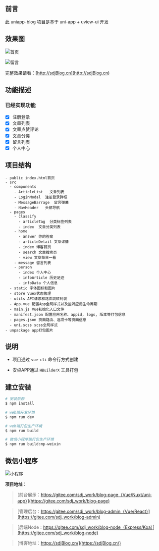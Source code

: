 ## 前言

此 uniapp-blog 项目是基于 uni-app + uview-ui 开发

## 效果图

![首页](https://s3.ax1x.com/2021/03/18/6gU0fJ.png)  

![留言](https://s3.ax1x.com/2021/03/18/6gUDp9.png)

完整效果请看：[http://sdjBlog.cn](http://sdjBlog.cn)

## 功能描述

### 已经实现功能

- [x] 注册登录
- [x] 文章列表
- [x] 文章点赞评论
- [x] 文章分类
- [x] 留言列表
- [x] 个人中心

## 项目结构

```
- public index.html首页
- src
  - components
    - ArticleList   文章列表
    - LoginModal  注册登录弹框
    - MessageBarrage  留言弹幕
    - NavHeader   头部导航
  - pages
    - classify   
      - articleTag  分类标签列表
      - index  文章分类列表
    - home
      - answer 你的答案
      - articleDetail 文章详情
      - index 博客首页
      - search 文章搜索页
      - view 文章每日一看
    - message 留言列表
    - person
      - index 个人中心
      - infoArticle 历史足迹
      - infoData 个人信息
  - static 字体图标和图片
  - store Vuex状态管理
  - utils API请求和路由跳转封装
  - App.vue 配置App全局样式以及监听应用生命周期
  - main.js Vue初始化入口文件
  - manifest.json 配置应用名称、appid, logo, 版本等打包信息
  - pages.json 页面路由、选项卡等页面信息
  - uni.scss scss全局样式
- unpackage app打包图片

```

## 说明

- 项目通过 `vue-cli` 命令行方式创建

- 安卓APP通过 `HBuilderX` 工具打包

## 建立安装

```bash
# 安装依赖
$ npm install

# web端开发环境
$ npm run dev

# web端打包生产环境
$ npm run build

# 微信小程序端打包生产环境
$ npm run build:mp-weixin
```

## 微信小程序

![小程序](https://s3.ax1x.com/2021/03/11/6thivV.jpg)

**项目地址：**

> [前台展示：https://gitee.com/sdj_work/blog-page（Vue/Nuxt/uni-app）](https://gitee.com/sdj_work/blog-page)

> [管理后台：https://gitee.com/sdj_work/blog-admin（Vue/React）](https://gitee.com/sdj_work/blog-admin)

> [后端Node：https://gitee.com/sdj_work/blog-node（Express/Koa）](https://gitee.com/sdj_work/blog-node)

> [博客地址：https://sdjBlog.cn/](https://sdjBlog.cn/)
